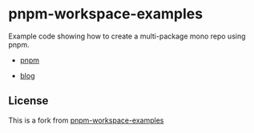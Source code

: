 # pnpm-workspace-examples

Example code showing how to create a multi-package mono repo using pnpm.

- [pnpm](https://pnpm.io/)

- [blog](https://www.codecapers.com.au/pnpm-workspaces/)
<!-- - [blog](https://blog.logrocket.com/managing-full-stack-monorepo-pnpm/) -->

## License

This is a fork from [pnpm-workspace-examples](https://github.com/ashleydavis/pnpm-workspace-examples)
